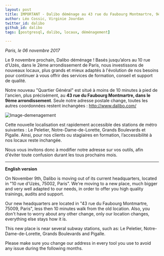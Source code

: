 ```yaml
---
layout: post
title: IMPORTANT - Dalibo déménage au 43 rue du Faubourg Montmartre, 9ème arr, Paris
author: Léo Cossic, Virginie Jourdan
twitter_id: dalibo
github_id: dalibo
tags: [postgresql, dalibo, locaux, déménagement]

---
```


*Paris, le 06 novembre 2017*


Le 9 novembre prochain, Dalibo déménage ! Basés jusqu’alors au 10 rue d’Uzès, dans le 2ème arrondissement de Paris, nous investissons de nouveaux locaux, plus grands et mieux adaptés à l'évolution de nos besoins pour continuer à vous offrir des services de formation, conseil et support de qualité.

<!--MORE-->

Notre nouveau "Quartier Général" est situé à moins de 10 minutes à pied de l'ancien, plus précisément, au **43 rue du Faubourg Montmartre, dans le 9ème arrondissement**.
Seule notre adresse postale change, toutes les autres coordonnées restent inchangées : http://www.dalibo.com/


![Image-demenagement](https://github.com/dalibo/blog/blob/gh-pages/demenagement.png?raw=true)


Cette nouvelle localisation est rapidement accessible des stations de métro suivantes : Le Peletier, Notre-Dame-de-Lorette, Grands Boulevards et Pigalle. Ainsi, pour nos clients ou stagiaires en formation, l’accessibilité à nos locaux reste inchangée.

Nous vous invitons donc à modifier notre adresse sur vos outils, afin d'éviter toute confusion durant les tous prochains mois.


---

**English version**



On November 9th, Dalibo is moving out of its current headquarters, located in "10 rue d'Uzès, 75002, Paris". We're moving to a new place, much bigger and very well adapted to our needs, in order to offer you high quality trainings, audits and support.

Our new headquarters are located in "43 rue du Faubourg Montmartre, 75009, Paris", less then 10 minutes walk from the old location. Also, you don't have to worry about any other change, only our location changes, everything else stays how it is.

This new place is near several subway stations, such as: Le Peletier, Notre-Dame-de-Lorette, Grands Boulevards and Pigalle.

Please make sure you change our address in every tool you use to avoid any issue during the following months.
